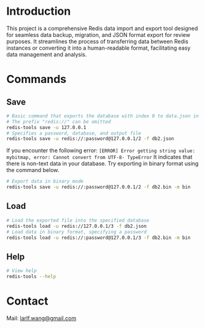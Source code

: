 
# Introduction

This project is a comprehensive Redis data import and export tool designed for seamless data backup, migration, and JSON format export for review purposes. It streamlines the process of transferring data between Redis instances or converting it into a human-readable format, facilitating easy data management and analysis.

# Commands

## Save

```bash
# Basic command that exports the database with index 0 to data.json in the current directory
# The prefix "redis://" can be omitted
redis-tools save -u 127.0.0.1
# Specifies a password, database, and output file
redis-tools save -u redis://:password@127.0.0.1/2 -f db2.json
```

If you encounter the following error:
`[ERROR] Error getting string value: mybitmap, error: Cannot convert from UTF-8- TypeError`
It indicates that there is non-text data in your database. Try exporting in binary format using the command below.

```bash
# Export data in binary mode
redis-tools save -u redis://:password@127.0.0.1/2 -f db2.bin -m bin
```

## Load

```bash
# Load the exported file into the specified database
redis-tools load -u redis://127.0.0.1/3 -f db2.json
# Load data in binary format, specifying a password
redis-tools load -u redis://:password@127.0.0.1/3 -f db2.bin -m bin
```

## Help

```bash
# View help
redis-tools --help
```

# Contact

Mail: [larlf.wang@gmail.com](mailto://larlf.wang@gmail.com)
